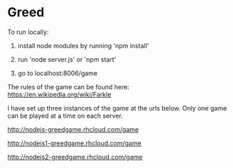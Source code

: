 # Greed

To run locally:  

1) install node modules by running 'npm install'

2) run 'node server.js' or 'npm start'

3) go to localhost:8006/game

The rules of the game can be found here: https://en.wikipedia.org/wiki/Farkle

I have set up three instances of the game at the urls below. Only one game can be played at a time on each server.

http://nodejs-greedgame.rhcloud.com/game

http://nodejs1-greedgame.rhcloud.com/game

http://nodejs2-greedgame.rhcloud.com/game
